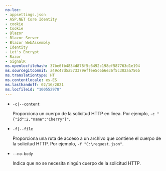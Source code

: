 ```yaml
---
no-loc:
- appsettings.json
- ASP.NET Core Identity
- cookie
- Cookie
- Blazor
- Blazor Server
- Blazor WebAssembly
- Identity
- Let's Encrypt
- Razor
- SignalR
ms.openlocfilehash: 37be6fb4834d878f5c6492c198ef587763d1e194
ms.sourcegitcommit: a49c47d5a573379effee5c6b6e36f5c302aa756b
ms.translationtype: HT
ms.contentlocale: es-ES
ms.lasthandoff: 02/16/2021
ms.locfileid: "100552978"
---
```

* `-c|--content`

  Proporciona un cuerpo de la solicitud HTTP en línea. Por ejemplo, `-c "{"id":2,"name":"Cherry"}"`.

* `-f|--file`

  Proporciona una ruta de acceso a un archivo que contiene el cuerpo de la solicitud HTTP. Por ejemplo, `-f "C:\request.json"`.

* `--no-body`

  Indica que no se necesita ningún cuerpo de la solicitud HTTP.
